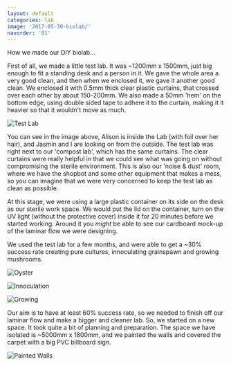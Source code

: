 ```yaml
---
layout: default
categories: lab
image: '2017-05-30-biolab/'
navorder: '01'
---
```

How we made our DIY biolab...

First of all, we made a little test lab. It was ~1200mm x 1500mm, just big enough to fit a standing desk and a person in it. We gave the whole area a very good clean, and then when we enclosed it, we gave it another good clean. We enclosed it with 0.5mm thick clear plastic curtains, that crossed over each other by about 150-200mm. We also made a 50mm 'hem' on the bottom edge, using double sided tape to adhere it to the curtain, making it it heavier so that it wouldn't move as much.

![Test Lab]({{site.baseurl}}{{site.imageurl}}{{page.image}}test-lab-out.png)

You can see in the image above, Alison is inside the Lab (with foil over her hair), and Jasmin and I are looking on from the outside. The test lab was right next to our 'compost lab', which has the same curtains. The clear curtains were really helpful in that we could see what was going on without compromising the sterile environment. This is also our 'noise & dust' room, where we have the shopbot and some other equipment that makes a mess, so you can imagine that we were very concerned to keep the test lab as clean as possible. 

At this stage, we were using a large plastic container on its side on the desk as our sterile work space. We would put the lid on the container, turn on the UV light (without the protective cover) inside it for 20 minutes before we started working. Around it you *might* be able to see our cardboard mock-up of the laminar flow we were designing.

We used the test lab for a few months, and were able to get a ~30% success rate creating pure cultures, innoculating grainspawn and growing mushrooms. 

![Oyster]({{site.baseurl}}{{site.imageurl}}{{page.image}}isolation-oyster.png)

![Innoculation]({{site.baseurl}}{{site.imageurl}}{{page.image}}innoculation.png)

![Growing]({{site.baseurl}}{{site.imageurl}}{{page.image}}oyster-grow.png)

Our aim is to have at least 60% success rate, so we needed to finish off our laminar flow and make a bigger and cleaner lab. So, we started on a new space. It took quite a bit of planning and preparation. The space we have isolated is ~5000mm x 1800mm, and we painted the walls and covered the carpet with a big PVC billboard sign.

![Painted Walls]({{site.baseurl}}{{site.imageurl}}{{page.image}}paint-floor.png)
